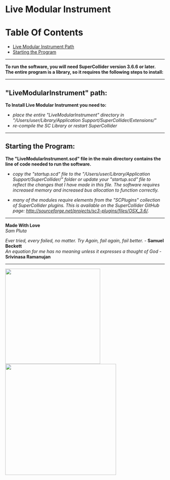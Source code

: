 # Live Modular Instrument

Table Of Contents
==================

* [Live Modular Instrument Path](*live-modular-instrument-path)
* [Starting the Program](*starting-the-program)

---

**To run the software, you will need SuperCollider version 3.6.6 or later. The entire program is a library, so it requires the following steps to install:**<br />

---

## "LiveModularInstrument" path:

**To Install Live Modular Instrument you need to:**

- *place the entire "LiveModularInstrument" directory in "/Users/user/Library/Application Support/SuperCollider/Extensions/"*
- *re-compile the SC Library or restart SuperCollider*

---

## Starting the Program:

**The "LiveModularInstrument.scd" file in the main directory contains the line of code needed to run the software.** 
     
- *copy the "startup.scd" file to the "/Users/user/Library/Application Support/SuperCollider/" folder or update your "startup.scd" file to reflect the changes that I have made in this file. The software requires increased memory and increased bus allocation to function correctly.*
     
- *many of the modules require elements from the "SCPlugins" collection of SuperCollider plugins. This is available on the SuperCollider GitHub page: http://sourceforge.net/projects/sc3-plugins/files/OSX_3.6/.*

---

**Made With Love** <br/>
*Sam Pluta*

*Ever tried, every failed, no matter. Try Again, fail again, fail better.* - **Samuel Beckett** <br/>
*An equation for me has no meaning unless it expresses a thought of God* - **Srivinasa Ramanujan**

---

<img src="https://img.discogs.com/BTiw8LyIiUmJ6j_r1qQgeyyjico=/fit-in/300x300/filters:strip_icc():format(jpeg):mode_rgb():quality(40)/discogs-images/A-1607393-1352382399-7637.jpeg.jpg" width="300"></img>
<img src="https://i.github-camo.com/59d8cdc53f9c0ed943b81eae7b715c9651fd8326/68747470733a2f2f7261772e67697468756275736572636f6e74656e742e636f6d2f6372756369616c66656c69782f61746f6d2d7375706572636f6c6c696465722f6d61737465722f646f63732f696d616765732f73632d61746f6d2d666f6c642d6f75742e676966" width="350"></img>
